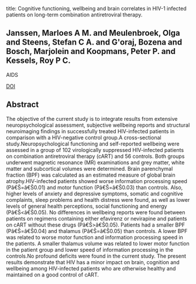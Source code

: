 title: Cognitive functioning, wellbeing and brain correlates in HIV-1 infected patients on long-term combination antiretroviral therapy.

## Janssen, Marloes A M. and Meulenbroek, Olga and Steens, Stefan C A. and G'oraj, Bozena and Bosch, Marjolein and Koopmans, Peter P. and Kessels, Roy P C.
AIDS

<a href="https://doi.org/10.1097/QAD.0000000000000824">DOI</a>

## Abstract
The objective of the current study is to integrate results from extensive neuropsychological assessment, subjective wellbeing reports and structural neuroimaging findings in successfully treated HIV-infected patients in comparison with a HIV-negative control group.A cross-sectional study.Neuropsychological functioning and self-reported wellbeing were assessed in a group of 102 virologically suppressed HIV-infected patients on combination antiretroviral therapy (cART) and 56 controls. Both groups underwent magnetic resonance (MR) examinations and grey matter, white matter and subcortical volumes were determined. Brain parenchymal fraction (BPF) was calculated as an estimated measure of global brain atrophy.HIV-infected patients showed worse information processing speed (Pâ€Š=â€Š0.01) and motor function (Pâ€Š=â€Š0.03) than controls. Also, higher levels of anxiety and depressive symptoms, somatic and cognitive complaints, sleep problems and health distress were found, as well as lower levels of general health perceptions, social functioning and energy (Pâ€Š<â€Š0.05). No differences in wellbeing reports were found between patients on regimens containing either efavirenz or nevirapine and patients on cART without these drugs (Pâ€Š>â€Š0.05). Patients had a smaller BPF (Pâ€Š=â€Š0.04) and thalamus (Pâ€Š=â€Š0.05) than controls. A lower BPF was related to worse motor function and information processing speed in the patients. A smaller thalamus volume was related to lower motor function in the patient group and lower speed of information processing in the controls.No profound deficits were found in the current study. The present results demonstrate that HIV has a minor impact on brain, cognition and wellbeing among HIV-infected patients who are otherwise healthy and maintained on a good control of cART.

